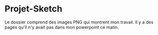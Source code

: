 # Projet-Sketch

Le dossier comprend des images PNG qui montrent mon travail. Il y a des pages qu'il n'y avait pas dans mon powerpoint ce matin. 
